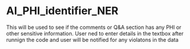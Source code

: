 # AI_PHI_identifier_NER
This will be used to see if the comments or Q&A section has any PHI or other sensitive information. User ned to enter details in the textbox after runnign the code and user will be notified for any violatons in the data
